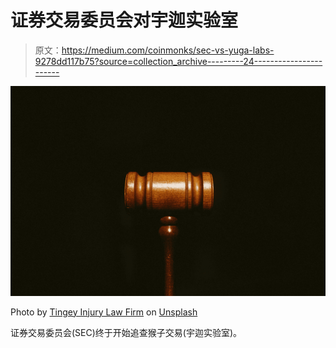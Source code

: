 # 证券交易委员会对宇迦实验室

> 原文：<https://medium.com/coinmonks/sec-vs-yuga-labs-9278dd117b75?source=collection_archive---------24----------------------->

![](img/fb7808bcd67c34355cfbb9a4a328d33f.png)

Photo by [Tingey Injury Law Firm](https://unsplash.com/@tingeyinjurylawfirm?utm_source=medium&utm_medium=referral) on [Unsplash](https://unsplash.com?utm_source=medium&utm_medium=referral)

证券交易委员会(SEC)终于开始追查猴子交易(宇迦实验室)。
